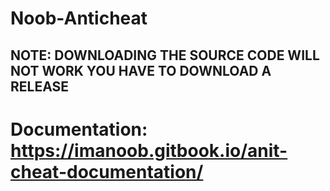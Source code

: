 # Noob-Anticheat

## NOTE: DOWNLOADING THE SOURCE CODE WILL NOT WORK YOU HAVE TO DOWNLOAD A RELEASE

# Documentation: https://imanoob.gitbook.io/anit-cheat-documentation/
